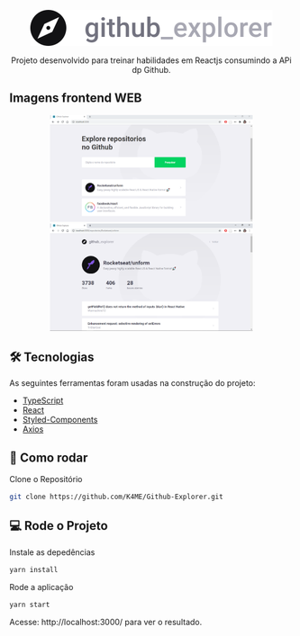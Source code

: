 <!---Logo do Projeto -->

<p align="center" >
<img src="./src/assets/logo.svg" alt="Github Explorer"/>
</p>

<!--- Descrição do Projeto-->
<p align="center">Projeto desenvolvido para treinar habilidades em Reactjs consumindo a APi dp Github. </p>

## Imagens frontend WEB

<p align="center" >
<img src="./images/explore.PNG" alt="Tela de Explorer" width="360"/> <img src="./images/issue.PNG" alt="Tela de Issues" width="360"/> 
</p>

## 🛠 Tecnologias

As seguintes ferramentas foram usadas na construção do projeto:

- [TypeScript](https://www.typescriptlang.org/)
- [React](https://pt-br.reactjs.org/)
- [Styled-Components](https://styled-components.com/)
- [Axios](https://github.com/axios/axios)

## 👷 Como rodar

Clone o Repositório

```sh
git clone https://github.com/K4ME/Github-Explorer.git
```

## 💻 Rode o Projeto

Instale as depedências

```sh
yarn install
```

Rode a aplicação

```sh
yarn start
```

Acesse: http://localhost:3000/ para ver o resultado.
